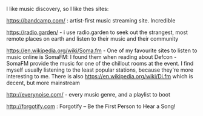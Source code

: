 I like music discovery, so I like thes sites:

https://bandcamp.com/ : artist-first music streaming site. Incredible

https://radio.garden/ - i use radio.garden to seek out the strangest, most remote places on earth and listen to their music and their community

https://en.wikipedia.org/wiki/Soma.fm - One of my favourite sites to listen to music online is SomaFM:  I found them when reading about Defcon - SomaFM provide the music for one of the chillout rooms at the event. I find myself usually listening to the least popular stations, because they're more interesting to me.  There is also https://en.wikipedia.org/wiki/Di.fm which is decent, but more
mainstream

http://everynoise.com/ - every music genre, and a playlist to boot

http://forgotify.com : Forgotify – Be the First Person to Hear a Song!
